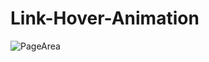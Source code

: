 # Link-Hover-Animation


![PageArea](https://user-images.githubusercontent.com/56879548/221028314-4f09f45f-4a42-4793-abfd-a2e0437cdef5.jpg)
